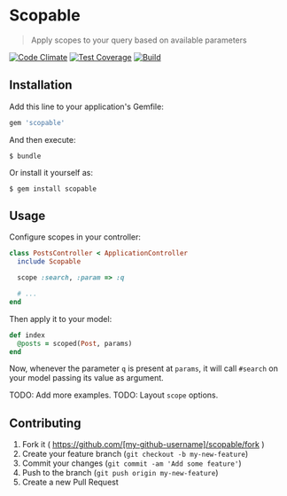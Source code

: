 # Scopable

> Apply scopes to your query based on available parameters

[![Code Climate](https://codeclimate.com/github/haggen/scopable/badges/gpa.svg)](https://codeclimate.com/github/haggen/scopable)
[![Test Coverage](https://codeclimate.com/github/haggen/scopable/badges/coverage.svg)](https://codeclimate.com/github/haggen/scopable/coverage)
[![Build](https://travis-ci.org/haggen/scopable.svg)](https://travis-ci.org/haggen/scopable)


## Installation

Add this line to your application's Gemfile:

```ruby
gem 'scopable'
```

And then execute:

    $ bundle

Or install it yourself as:

    $ gem install scopable

## Usage

Configure scopes in your controller:

```ruby
class PostsController < ApplicationController
  include Scopable

  scope :search, :param => :q

  # ...
end
```

Then apply it to your model:

```ruby
def index
  @posts = scoped(Post, params)
end
```

Now, whenever the parameter `q` is present at `params`, it will call `#search` on your model passing its value as argument.

TODO: Add more examples.
TODO: Layout `scope` options.

## Contributing

1. Fork it ( https://github.com/[my-github-username]/scopable/fork )
2. Create your feature branch (`git checkout -b my-new-feature`)
3. Commit your changes (`git commit -am 'Add some feature'`)
4. Push to the branch (`git push origin my-new-feature`)
5. Create a new Pull Request
